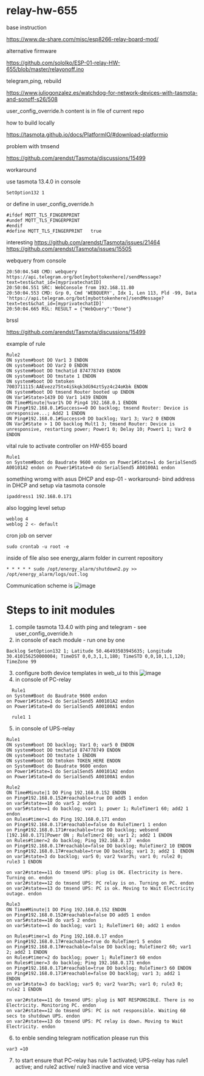# relay-hw-655


base instruction

https://www.da-share.com/misc/esp8266-relay-board-mod/

alternative firmware 

https://github.com/sololko/ESP-01-relay-HW-655/blob/master/relayonoff.ino

telegram,ping, rebuild 

https://www.juliogonzalez.es/watchdog-for-network-devices-with-tasmota-and-sonoff-s26/508

user_config_override.h content is in file of current repo


how to build locally

https://tasmota.github.io/docs/PlatformIO/#download-platformio

problem with tmsend

https://github.com/arendst/Tasmota/discussions/15499

workaround 

use tasmota 13.4.0 
in console  

```
SetOption132 1
```

or define  in user_config_override.h 

```
#ifdef MQTT_TLS_FINGERPRINT
#undef MQTT_TLS_FINGERPRINT
#endif
#define MQTT_TLS_FINGERPRINT   true
```

interesting 
https://github.com/arendst/Tasmota/issues/21464
https://github.com/arendst/Tasmota/issues/15505

webquery from console

```
20:50:04.548 CMD: webquery https://api.telegram.org/bot[mybottokenhere]/sendMessage?text=test&chat_id=[myprivatechatID]
20:50:04.551 SRC: WebConsole from 192.168.11.80
20:50:04.553 CMD: Grp 0, Cmd 'WEBQUERY', Idx 1, Len 113, Pld -99, Data 'https://api.telegram.org/bot[mybottokenhere]/sendMessage?text=test&chat_id=[myprivatechatID]'
20:50:04.665 RSL: RESULT = {"WebQuery":"Done"}
```

brssl 

https://github.com/arendst/Tasmota/discussions/15499


example of rule

```
Rule2
ON system#boot DO Var1 3 ENDON
ON system#boot DO Var2 0 ENDON
ON system#boot DO tmchatid 874778749 ENDON
ON system#boot DO tmstate 1 ENDON
ON system#boot DO tmtoken 7003711115:AAEvezz75tx4iSkqk3dG94ztSyz4c24oKbk ENDON
ON system#boot DO tmsend Router booted up ENDON
ON Var1#State>1439 DO Var1 1439 ENDON
ON Time#Minute|%var1% DO Ping4 192.168.0.1 ENDON
ON Ping#192.168.0.1#Success==0 DO backlog; tmsend Router: Device is unresponsive...; Add2 1 ENDON
ON Ping#192.168.0.1#Success>0 DO backlog; Var1 3; Var2 0 ENDON
ON Var2#State > 1 DO backlog Mult1 3; tmsend Router: Device is unresponsive, restarting power; Power1 0; Delay 10; Power1 1; Var2 0 ENDON
```

vital rule to activate controller on HW-655 board

````
Rule1
on System#Boot do Baudrate 9600 endon on Power1#State=1 do SerialSend5 A00101A2 endon on Power1#State=0 do SerialSend5 A00100A1 endon
````

something wromg with asus DHCP and esp-01 - workaround- bind address in DHCP and setup via tasmota console

```
ipaddress1 192.168.0.171
```

also logging level setup

```
weblog 4
weblog 2 <- default 
```

cron job on server 

```
sudo crontab -u root -e
```
inside of file  also see energy_alarm folder in current repository
```
* * * * * sudo /opt/energy_alarm/shutdown2.py >> /opt/energy_alarm/logs/out.log
```

Communication scheme is 
![image](https://github.com/IavnFGV/relay-hw-655/assets/11654266/1e16f586-1145-4afc-b218-1c5faa939cbc)


# Steps to init modules

1. compile tasmota 13.4.0 with ping and telegram - see user_config_override.h
2. in console of each module - run one by one
  ```
  Backlog SetOption132 1; Latitude 50.46493503945635; Longitude 30.410156250000004; TimeDST 0,0,3,1,1,180; TimeSTD 0,0,10,1,1,120; TimeZone 99
  ```
3. configure both device templates in web_ui to this
  ![image](https://github.com/IavnFGV/relay-hw-655/assets/11654266/d8d74963-2587-4fa8-8303-04802278b07a)
4. in console of PC-relay
  ```
    Rule1
  on System#Boot do Baudrate 9600 endon 
  on Power1#State=1 do SerialSend5 A00101A2 endon 
  on Power1#State=0 do SerialSend5 A00100A1 endon
  ```
  ```
    rule1 1
  ```
5. in console of UPS-relay
  ```
  Rule1
  ON system#boot DO backlog; Var1 0; var5 0 ENDON
  ON system#boot DO tmchatid 874778749 ENDON
  ON system#boot DO tmstate 1 ENDON
  ON system#boot DO tmtoken TOKEN_HERE ENDON
  on System#Boot do Baudrate 9600 endon 
  on Power1#State=1 do SerialSend5 A00101A2 endon 
  on Power1#State=0 do SerialSend5 A00100A1 endon
  ```
  ```
  Rule2
  ON Time#Minute|1 DO Ping 192.168.0.152 ENDON
  on Ping#192.168.0.152#reachable=true DO add5 1 endon
  on var5#state==10 do var5 2 endon
  on var5#state==1 do backlog; var1 1; power 1; RuleTimer1 60; add2 1 endon
  on Rules#timer=1 do Ping 192.168.0.171 endon
  on Ping#192.168.0.171#reachable=false do RuleTimer1 1 endon
  on Ping#192.168.0.171#reachable=true DO backlog; websend [192.168.0.171]Power ON ; RuleTimer2 60; var1 2; add2 1 ENDON
  on Rules#timer=2 do backlog; Ping 192.168.0.17  endon
  on Ping#192.168.0.17#reachable=false DO backlog; RuleTimer2 10 ENDON
  on Ping#192.168.0.17#reachable=true DO backlog; var1 3; add2 1  ENDON
  on var1#state=3 do backlog; var5 0; var2 %var3%; var1 0; rule2 0; rule3 1 ENDON

  on var2#state==11 do tmsend UPS: plug is OK. Electricity is here. Turning on. endon
  on var2#state==12 do tmsend UPS: PC relay is on. Turning on PC. endon
  on var2#state==13 do tmsend UPS: PC is ok. Moving to Wait Electricity outage. endon
  ```
  ```
  Rule3
  ON Time#Minute|1 DO Ping 192.168.0.152 ENDON
  on Ping#192.168.0.152#reachable=false DO add5 1 endon
  on var5#state==10 do var5 2 endon
  on var5#state==1 do backlog; var1 1; RuleTimer1 60; add2 1 endon
  
  on Rules#timer=1 do Ping 192.168.0.17 endon
  on Ping#192.168.0.17#reachable=true do RuleTimer1 5 endon
  on Ping#192.168.0.17#reachable=false DO backlog; RuleTimer2 60; var1 2; add2 1 ENDON
  on Rules#timer=2 do backlog; power 1; RuleTimer3 60 endon
  on Rules#timer=3 do backlog; Ping 192.168.0.171 endon
  on Ping#192.168.0.171#reachable=true DO backlog; RuleTimer3 60 ENDON
  on Ping#192.168.0.171#reachable=false DO backlog; var1 3; add2 1  ENDON
  on var1#state=3 do backlog; var5 0; var2 %var3%; var1 0; rule3 0; rule2 1 ENDON
  
  on var2#state==11 do tmsend UPS: plug is NOT RESPONSIBLE. There is no Electricity. Monitoring PC. endon
  on var2#state==12 do tmsend UPS: PC is not responsible. Waiting 60 secs to shutdown UPS. endon
  on var2#state==13 do tmsend UPS: PC relay is down. Moving to Wait Electricity. endon
  ```
6. to enble sending telegram notification  please run this
  ```
  var3 =10
  ```
7. to start ensure that PC-relay has rule 1 activated; UPS-relay has rule1 active; and rule2 active/ rule3 inactive and vice versa





